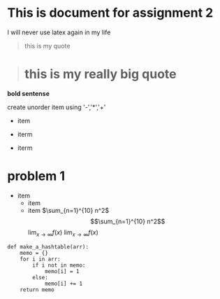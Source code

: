 # This is document for assignment 2

I will never use latex again in my life

> this is my quote

> # this is my really big quote

**bold sentense**

create unorder item using '-','\*','+'

- item

* iterm

- iterm

# problem 1

- item
  - item
  - item
    $\sum_{n=1}^{10} n^2$
    $$\sum_{n=1}^{10} n^2$$
    $\lim_{x \to \infty} f(x)$
    $\displaystyle \lim_{x \to \infty} f(x)$

```
def make_a_hashtable(arr):
    memo = {}
    for i in arr:
        if i not in memo:
            memo[i] = 1
        else:
            memo[i] += 1
    return memo
```
